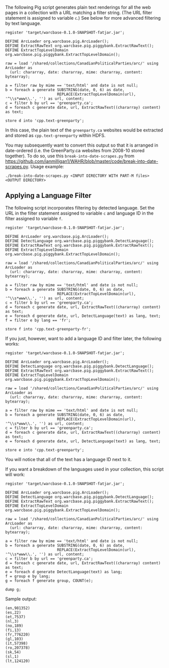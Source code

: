 The following Pig script generates plain text renderings for all the web pages in a collection with a URL matching a filter string. (The URL filter statement is assigned to variable `c`.) See below for more advanced filtering by text language.

```
register 'target/warcbase-0.1.0-SNAPSHOT-fatjar.jar';

DEFINE ArcLoader org.warcbase.pig.ArcLoader();
DEFINE ExtractRawText org.warcbase.pig.piggybank.ExtractRawText();
DEFINE ExtractTopLevelDomain org.warcbase.pig.piggybank.ExtractTopLevelDomain();

raw = load '/shared/collections/CanadianPoliticalParties/arc/' using ArcLoader as
  (url: chararray, date: chararray, mime: chararray, content: bytearray);

a = filter raw by mime == 'text/html' and date is not null;
b = foreach a generate SUBSTRING(date, 0, 6) as date,
                       REPLACE(ExtractTopLevelDomain(url), '^\\s*www\\.', '') as url, content;
c = filter b by url == 'greenparty.ca';
d = foreach c generate date, url, ExtractRawText((chararray) content) as text;

store d into 'cpp.text-greenparty';
```

In this case, the plain text of the `greenparty.ca` websites would be extracted and stored as `cpp.text-greenparty` within HDFS. 

You may subsequently want to convert this output so that it is arranged in date-ordered (i.e. the GreenParty.ca websites from 2008-10 stored together). To do so, use this `break-into-date-scrapes.py` from <https://github.com/ianmilligan1/WAHR/blob/master/code/break-into-date-scrapes.py>. Usage example:

```
./break-into-date-scrapes.py <INPUT DIRECTORY WITH PART-M files> <OUTPUT DIRECTORY>
```

## Applying a Language Filter

The following script incorporates filtering by detected language. Set the URL in the filter statement assigned to variable `c` and language ID in the filter assigned to variable `f`.

```
register 'target/warcbase-0.1.0-SNAPSHOT-fatjar.jar';

DEFINE ArcLoader org.warcbase.pig.ArcLoader();
DEFINE DetectLanguage org.warcbase.pig.piggybank.DetectLanguage();
DEFINE ExtractRawText org.warcbase.pig.piggybank.ExtractRawText();
DEFINE ExtractTopLevelDomain org.warcbase.pig.piggybank.ExtractTopLevelDomain();

raw = load '/shared/collections/CanadianPoliticalParties/arc/' using ArcLoader as
  (url: chararray, date: chararray, mime: chararray, content: bytearray);

a = filter raw by mime == 'text/html' and date is not null;
b = foreach a generate SUBSTRING(date, 0, 6) as date,
                       REPLACE(ExtractTopLevelDomain(url), '^\\s*www\\.', '') as url, content;
c = filter b by url == 'greenparty.ca';
d = foreach c generate date, url, ExtractRawText((chararray) content) as text;
e = foreach d generate date, url, DetectLanguage(text) as lang, text;
f = filter e by lang == 'fr';

store f into 'cpp.text-greenparty-fr';
```

If you just, however, want to add a language ID and filter later, the following works:

```
register 'target/warcbase-0.1.0-SNAPSHOT-fatjar.jar';

DEFINE ArcLoader org.warcbase.pig.ArcLoader();
DEFINE DetectLanguage org.warcbase.pig.piggybank.DetectLanguage();
DEFINE ExtractRawText org.warcbase.pig.piggybank.ExtractRawText();
DEFINE ExtractTopLevelDomain org.warcbase.pig.piggybank.ExtractTopLevelDomain();

raw = load '/shared/collections/CanadianPoliticalParties/arc/' using ArcLoader as
  (url: chararray, date: chararray, mime: chararray, content: bytearray);

a = filter raw by mime == 'text/html' and date is not null;
b = foreach a generate SUBSTRING(date, 0, 6) as date,
                       REPLACE(ExtractTopLevelDomain(url), '^\\s*www\\.', '') as url, content;
c = filter b by url == 'greenparty.ca';
d = foreach c generate date, url, ExtractRawText((chararray) content) as text;
e = foreach d generate date, url, DetectLanguage(text) as lang, text;

store e into 'cpp.text-greenparty';
```

You will notice that all of the text has a language ID next to it.

If you want a breakdown of the languages used in your collection, this script will work:

```
register 'target/warcbase-0.1.0-SNAPSHOT-fatjar.jar';

DEFINE ArcLoader org.warcbase.pig.ArcLoader();
DEFINE DetectLanguage org.warcbase.pig.piggybank.DetectLanguage();
DEFINE ExtractRawText org.warcbase.pig.piggybank.ExtractRawText();
DEFINE ExtractTopLevelDomain org.warcbase.pig.piggybank.ExtractTopLevelDomain();

raw = load '/shared/collections/CanadianPoliticalParties/arc/' using ArcLoader as
  (url: chararray, date: chararray, mime: chararray, content: bytearray);

a = filter raw by mime == 'text/html' and date is not null;
b = foreach a generate SUBSTRING(date, 0, 6) as date,
                       REPLACE(ExtractTopLevelDomain(url), '^\\s*www\\.', '') as url, content;
c = filter b by url == 'greenparty.ca';
d = foreach c generate date, url, ExtractRawText((chararray) content) as text;
e = foreach d generate DetectLanguage(text) as lang;
f = group e by lang;
g = foreach f generate group, COUNT(e);

dump g;
```

Sample output:
```
(en,981352)
(es,22)
(et,7537)
(nl,3)
(no,189)
(fi,13)
(fr,776220)
(gl,103)
(it,57398)
(ro,207378)
(sk,54)
(sl,1)
(lt,124120)
```
